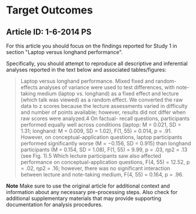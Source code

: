 # Target Outcomes
## Article ID: 1-6-2014 PS

For this article you should focus on the findings reported for Study 1 in section "Laptop versus longhand performance".

Specifically, you should attempt to reproduce all descriptive and inferential analyses reported in the text below and associated tables/figures:

> Laptop versus longhand performance. Mixed fixed and
random-effects analyses of variance were used to
test differences, with note-taking medium (laptop vs.
longhand) as a fixed effect and lecture (which talk was
viewed) as a random effect. We converted the raw data
to z scores because the lecture assessments varied in difficulty
and number of points available; however, results
did not differ when raw scores were analyzed.4 On factual-
recall questions, participants performed equally well
across conditions (laptop: M = 0.021, SD = 1.31; longhand:
M = 0.009, SD = 1.02), F(1, 55) = 0.014, p = .91.
However, on conceptual-application questions, laptop
participants performed significantly worse (M = −0.156,
SD = 0.915) than longhand participants (M = 0.154, SD =
1.08), F(1, 55) = 9.99, p = .03, ηp2 = .13 (see Fig. 1).5
Which lecture participants saw also affected performance
on conceptual-application questions, F(4, 55) = 12.52,
p = .02, ηp2 = .16; however, there was no significant
interaction between lecture and note-taking medium,
F(4, 55) = 0.164, p = .96.

**Note**
Make sure to use the original article for additional context and information about any necessary pre-processing steps. Also check for additional supplementary materials that may provide supporting documentation for analysis procedures.
